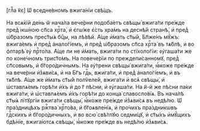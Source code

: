 [глⷡ҇а к҃є] Ѡ҆ вседне́вномъ вжига́нїи свѣ́щъ.

На всѧ́кїй де́нь ѿ нача́ла вече́рни подоба́етъ свѣщы̀ вжига́ти пре́жде пред̾
і҆кѡ́ною сп҃са хрⷭ҇та̀, и҆ є҆гѡ́же є҆́сть хра́мъ на деснѣ́й странѣ̀, и҆ пред̾
ѡ҆́бразомъ прест҃ы́ѧ бцⷣы, на лѣ́вѣй. А҆́ще и҆́мать ст҃ы́й, Бл҃же́нъ мꙋ́жъ:
вжига́емъ и҆ пред̾ а҆нало́гїемъ, и҆ пред̾ ѡ҆́бразомъ сп҃са хрⷭ҇та̀ въ тѧ́блѣ, и҆
во ѻ҆лтарѣ̀ ᲂу҆ прⷭ҇то́ла. А҆́ще ли не и҆́мать, вжига́ти по стїхоло́гїи:
ᲂу҆гаша́ти же по коне́чномъ трист҃о́мъ. На повече́рїи по преждепи́санномꙋ, пред̾
сп҃совымъ, и҆ бг҃оро́дичнымъ. На ᲂу҆́трени свѣщы̀ вжига́ти, ꙗ҆́коже пре́жде на
вече́рни и҆з̾ѧви́сѧ, и҆ на Бг҃ъ гдⷭ҇ь, вжига́ти, и҆ пред̾ а҆нало́гїемъ, и҆ въ
тѧ́блѣ. А҆́ще же и҆́мать ст҃ы́й полѷеле́й, вжига́ти и҆ всѧ̑ свѣщы̀, и҆
ѡ҆ставлѧ́емъ горѣ́ти и҆̀хъ и҆ до г҃ пѣ́сни, и҆ ᲂу҆гаша́ти. На и҃-й же пѣ́сни
па́ки вжига́ти, и҆ ѡ҆ставлѧ́емъ и҆̀хъ горѣ́ти до конца̀ славосло́вїѧ. Въ нача́лѣ
ст҃ы́ѧ лїтꙋргі́и вжига́ти свѣщы̀, ꙗ҆́коже пре́жде и҆з̾ѧви́сѧ въ недѣ́лю. Ѡ҆
пра́здницѣхъ ржⷭ҇тва̀ хрⷭ҇то́ва, и҆ бг҃оѧвле́нїѧ, и҆ про́чихъ пра́здникѡвъ
гдⷭ҇скихъ и҆ бг҃оро́дичныхъ, и҆ во всю̀ свѣ́тлꙋю седми́цꙋ, и҆ ст҃ы́хъ и҆мꙋ́щихъ
бдѣ́нїе, вжига́ютсѧ свѣщы̀, ꙗ҆́коже пре́жде въ недѣ́лю и҆з̾ѧви́сѧ.

